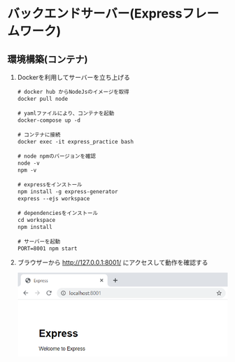 # バックエンドサーバー(Expressフレームワーク)

## 環境構築(コンテナ)

   1. Dockerを利用してサーバーを立ち上げる

      ```
      # docker hub からNodeJsのイメージを取得
      docker pull node

      # yamlファイルにより、コンテナを起動
      docker-compose up -d

      # コンテナに接続
      docker exec -it express_practice bash

      # node npmのバージョンを確認
      node -v  
      npm -v

      # expressをインストール
      npm install -g express-generator
      express --ejs workspace

      # dependenciesをインストール
      cd workspace
      npm install

      # サーバーを起動
      PORT=8001 npm start
      ```
   
   1. ブラウザーから http://127.0.0.1:8001/ にアクセスして動作を確認する

      ![alt text](https://github.com/kohougen/Language/blob/main/1_NodeJS/Pictures/Express_Welcome.PNG)
   